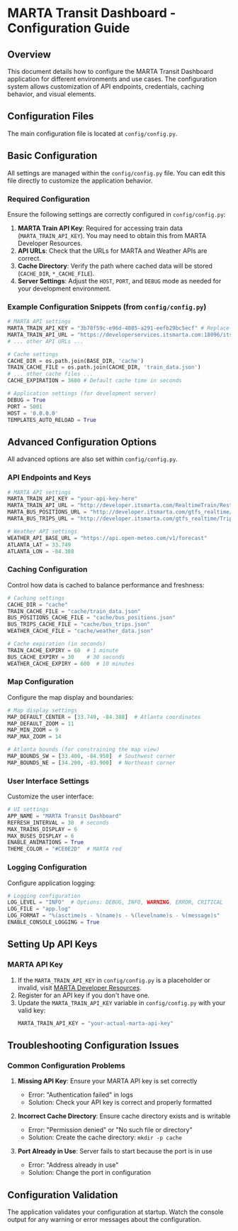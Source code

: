 # MARTA Transit Dashboard - Configuration Guide

## Overview

This document details how to configure the MARTA Transit Dashboard application for different environments and use cases. The configuration system allows customization of API endpoints, credentials, caching behavior, and visual elements.

## Configuration Files

The main configuration file is located at `config/config.py`.

## Basic Configuration

All settings are managed within the `config/config.py` file. You can edit this file directly to customize the application behavior.

### Required Configuration

Ensure the following settings are correctly configured in `config/config.py`:

1. **MARTA Train API Key**: Required for accessing train data (`MARTA_TRAIN_API_KEY`). You may need to obtain this from MARTA Developer Resources.
2. **API URLs**: Check that the URLs for MARTA and Weather APIs are correct.
3. **Cache Directory**: Verify the path where cached data will be stored (`CACHE_DIR`, `*_CACHE_FILE`).
4. **Server Settings**: Adjust the `HOST`, `PORT`, and `DEBUG` mode as needed for your development environment.

### Example Configuration Snippets (from `config/config.py`)

```python
# MARTA API settings
MARTA_TRAIN_API_KEY = "3b78f59c-e96d-4085-a291-eefb29bc5ecf" # Replace if needed
MARTA_TRAIN_API_URL = "https://developerservices.itsmarta.com:18096/itsmarta/railrealtimearrivals/developerservices/traindata"
# ... other API URLs ...

# Cache settings
CACHE_DIR = os.path.join(BASE_DIR, 'cache')
TRAIN_CACHE_FILE = os.path.join(CACHE_DIR, 'train_data.json')
# ... other cache files ...
CACHE_EXPIRATION = 3600 # Default cache time in seconds

# Application settings (for development server)
DEBUG = True
PORT = 5001
HOST = '0.0.0.0'
TEMPLATES_AUTO_RELOAD = True
```

## Advanced Configuration Options

All advanced options are also set within `config/config.py`.

### API Endpoints and Keys

```python
# MARTA API settings
MARTA_TRAIN_API_KEY = "your-api-key-here"
MARTA_TRAIN_API_URL = "http://developer.itsmarta.com/RealtimeTrain/RestServiceNextTrain/GetRealtimeArrivals"
MARTA_BUS_POSITIONS_URL = "http://developer.itsmarta.com/gtfs_realtime/VehiclePositions.pb"
MARTA_BUS_TRIPS_URL = "http://developer.itsmarta.com/gtfs_realtime/TripUpdate.pb"

# Weather API settings
WEATHER_API_BASE_URL = "https://api.open-meteo.com/v1/forecast"
ATLANTA_LAT = 33.749
ATLANTA_LON = -84.388
```

### Caching Configuration

Control how data is cached to balance performance and freshness:

```python
# Caching settings
CACHE_DIR = "cache"
TRAIN_CACHE_FILE = "cache/train_data.json"
BUS_POSITIONS_CACHE_FILE = "cache/bus_positions.json"
BUS_TRIPS_CACHE_FILE = "cache/bus_trips.json"
WEATHER_CACHE_FILE = "cache/weather_data.json"

# Cache expiration (in seconds)
TRAIN_CACHE_EXPIRY = 60  # 1 minute
BUS_CACHE_EXPIRY = 30    # 30 seconds
WEATHER_CACHE_EXPIRY = 600  # 10 minutes
```

### Map Configuration

Configure the map display and boundaries:

```python
# Map display settings
MAP_DEFAULT_CENTER = [33.749, -84.388]  # Atlanta coordinates
MAP_DEFAULT_ZOOM = 11
MAP_MIN_ZOOM = 9
MAP_MAX_ZOOM = 14

# Atlanta bounds (for constraining the map view)
MAP_BOUNDS_SW = [33.400, -84.950]  # Southwest corner
MAP_BOUNDS_NE = [34.200, -83.900]  # Northeast corner
```

### User Interface Settings

Customize the user interface:

```python
# UI settings
APP_NAME = "MARTA Transit Dashboard"
REFRESH_INTERVAL = 30  # seconds
MAX_TRAINS_DISPLAY = 6
MAX_BUSES_DISPLAY = 6
ENABLE_ANIMATIONS = True
THEME_COLOR = "#CE0E2D"  # MARTA red
```

### Logging Configuration

Configure application logging:

```python
# Logging configuration
LOG_LEVEL = "INFO"  # Options: DEBUG, INFO, WARNING, ERROR, CRITICAL
LOG_FILE = "app.log"
LOG_FORMAT = "%(asctime)s - %(name)s - %(levelname)s - %(message)s"
ENABLE_CONSOLE_LOGGING = True
```

## Setting Up API Keys

### MARTA API Key

1. If the `MARTA_TRAIN_API_KEY` in `config/config.py` is a placeholder or invalid, visit [MARTA Developer Resources](http://www.itsmarta.com/app-developer-resources.aspx).
2. Register for an API key if you don't have one.
3. Update the `MARTA_TRAIN_API_KEY` variable in `config/config.py` with your valid key:
   ```python
   MARTA_TRAIN_API_KEY = "your-actual-marta-api-key"
   ```

## Troubleshooting Configuration Issues

### Common Configuration Problems

1. **Missing API Key**: Ensure your MARTA API key is set correctly
   - Error: "Authentication failed" in logs
   - Solution: Check your API key is correct and properly formatted

2. **Incorrect Cache Directory**: Ensure cache directory exists and is writable
   - Error: "Permission denied" or "No such file or directory"
   - Solution: Create the cache directory: `mkdir -p cache`

3. **Port Already in Use**: Server fails to start because the port is in use
   - Error: "Address already in use"
   - Solution: Change the port in configuration

## Configuration Validation

The application validates your configuration at startup. Watch the console output for any warning or error messages about the configuration. 
